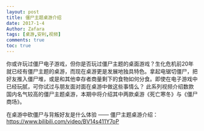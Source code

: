 ```yaml
---
layout: post
title: 僵尸主题桌游介绍
date: 2017-1-4
Author: Zafara
tags: [桌游,安利,视频]
comments: true
toc: true
---
```


你或许玩过僵尸电子游戏，但你是否玩过僵尸主题的桌面游戏？生化危机前20年就已经有僵尸主题的桌游，而现在桌游更是发展地独具特色。拿起电锯切僵尸，把好友推入僵尸堆，或是和其他幸存者商量剩下的食物如何分食。即使在电子游戏中已经玩腻，可你试过与朋友面对面在桌游中做这些事情么？
此系列视频介绍数款国内名气较高的僵尸主题桌游，本期中将介绍其中两款桌游《死亡寒冬》与《僵尸商场》。

在桌游中砍僵尸与背叛好友是什么体验 —— 僵尸主题桌游介绍：https://www.bilibili.com/video/BV14s411Y7oP

